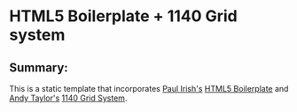 #  HTML5 Boilerplate + 1140 Grid system

## Summary:

This is a static template that incorporates [Paul Irish's](http://twitter.com/#!/paul_irish) [HTML5 Boilerplate](http://html5boilerplate.com/) and [Andy Taylor's](http://twitter.com/#!/andytlr) [1140 Grid System](http://cssgrid.net/).